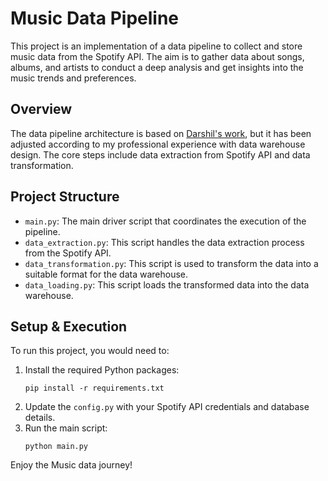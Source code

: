 # Music Data Pipeline

This project is an implementation of a data pipeline to collect and store music data from the Spotify API. The aim is to gather data about songs, albums, and artists to conduct a deep analysis and get insights into the music trends and preferences.

## Overview

The data pipeline architecture is based on [Darshil's work](https://github.com/darshilparmar/python-for-data-engineering/tree/main/6.%20End-To-End%20Data%20Pipeline%20Project), but it has been adjusted according to my professional experience with data warehouse design. The core steps include data extraction from Spotify API and data transformation.

## Project Structure

- `main.py`: The main driver script that coordinates the execution of the pipeline.
- `data_extraction.py`: This script handles the data extraction process from the Spotify API.
- `data_transformation.py`: This script is used to transform the data into a suitable format for the data warehouse.
- `data_loading.py`: This script loads the transformed data into the data warehouse.

## Setup & Execution

To run this project, you would need to:

1. Install the required Python packages: 
    ```
    pip install -r requirements.txt
    ```
2. Update the `config.py` with your Spotify API credentials and database details.
3. Run the main script:
    ```
    python main.py
    ```
Enjoy the Music data journey!
